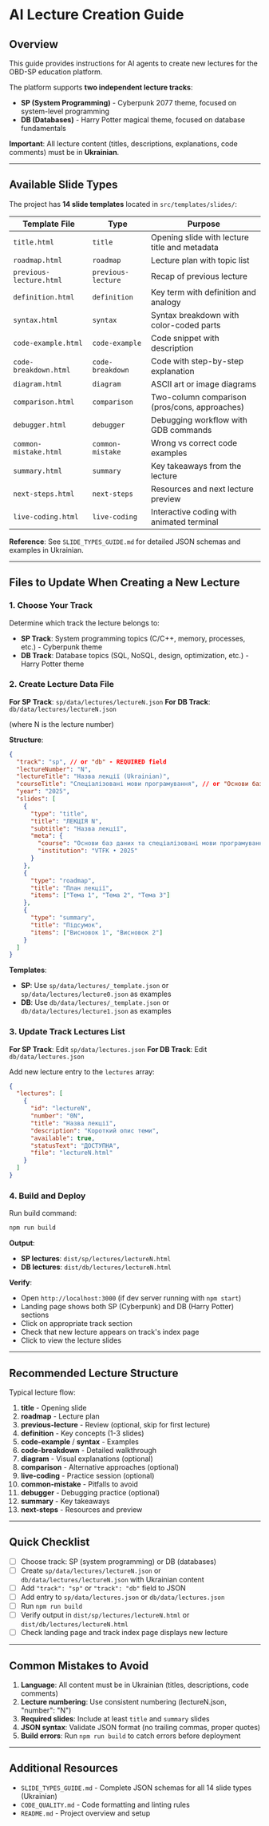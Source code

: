 # AI Lecture Creation Guide

## Overview

This guide provides instructions for AI agents to create new lectures for the OBD-SP education platform.

The platform supports **two independent lecture tracks**:

- **SP (System Programming)** - Cyberpunk 2077 theme, focused on system-level programming
- **DB (Databases)** - Harry Potter magical theme, focused on database fundamentals

**Important**: All lecture content (titles, descriptions, explanations, code comments) must be in **Ukrainian**.

---

## Available Slide Types

The project has **14 slide templates** located in `src/templates/slides/`:

| Template File           | Type               | Purpose                                       |
| ----------------------- | ------------------ | --------------------------------------------- |
| `title.html`            | `title`            | Opening slide with lecture title and metadata |
| `roadmap.html`          | `roadmap`          | Lecture plan with topic list                  |
| `previous-lecture.html` | `previous-lecture` | Recap of previous lecture                     |
| `definition.html`       | `definition`       | Key term with definition and analogy          |
| `syntax.html`           | `syntax`           | Syntax breakdown with color-coded parts       |
| `code-example.html`     | `code-example`     | Code snippet with description                 |
| `code-breakdown.html`   | `code-breakdown`   | Code with step-by-step explanation            |
| `diagram.html`          | `diagram`          | ASCII art or image diagrams                   |
| `comparison.html`       | `comparison`       | Two-column comparison (pros/cons, approaches) |
| `debugger.html`         | `debugger`         | Debugging workflow with GDB commands          |
| `common-mistake.html`   | `common-mistake`   | Wrong vs correct code examples                |
| `summary.html`          | `summary`          | Key takeaways from the lecture                |
| `next-steps.html`       | `next-steps`       | Resources and next lecture preview            |
| `live-coding.html`      | `live-coding`      | Interactive coding with animated terminal     |

**Reference**: See `SLIDE_TYPES_GUIDE.md` for detailed JSON schemas and examples in Ukrainian.

---

## Files to Update When Creating a New Lecture

### 1. Choose Your Track

Determine which track the lecture belongs to:

- **SP Track**: System programming topics (C/C++, memory, processes, etc.) - Cyberpunk theme
- **DB Track**: Database topics (SQL, NoSQL, design, optimization, etc.) - Harry Potter theme

### 2. Create Lecture Data File

**For SP Track**: `sp/data/lectures/lectureN.json`
**For DB Track**: `db/data/lectures/lectureN.json`

(where N is the lecture number)

**Structure**:

```json
{
  "track": "sp", // or "db" - REQUIRED field
  "lectureNumber": "N",
  "lectureTitle": "Назва лекції (Ukrainian)",
  "courseTitle": "Спеціалізовані мови програмування", // or "Основи баз даних"
  "year": "2025",
  "slides": [
    {
      "type": "title",
      "title": "ЛЕКЦІЯ N",
      "subtitle": "Назва лекції",
      "meta": {
        "course": "Основи баз даних та спеціалізовані мови програмування",
        "institution": "VTFK • 2025"
      }
    },
    {
      "type": "roadmap",
      "title": "План лекції",
      "items": ["Тема 1", "Тема 2", "Тема 3"]
    },
    {
      "type": "summary",
      "title": "Підсумок",
      "items": ["Висновок 1", "Висновок 2"]
    }
  ]
}
```

**Templates**:

- **SP**: Use `sp/data/lectures/_template.json` or `sp/data/lectures/lecture0.json` as examples
- **DB**: Use `db/data/lectures/_template.json` or `db/data/lectures/lecture1.json` as examples

### 3. Update Track Lectures List

**For SP Track**: Edit `sp/data/lectures.json`
**For DB Track**: Edit `db/data/lectures.json`

Add new lecture entry to the `lectures` array:

```json
{
  "lectures": [
    {
      "id": "lectureN",
      "number": "0N",
      "title": "Назва лекції",
      "description": "Короткий опис теми",
      "available": true,
      "statusText": "ДОСТУПНА",
      "file": "lectureN.html"
    }
  ]
}
```

### 4. Build and Deploy

Run build command:

```bash
npm run build
```

**Output**:

- **SP lectures**: `dist/sp/lectures/lectureN.html`
- **DB lectures**: `dist/db/lectures/lectureN.html`

**Verify**:

- Open `http://localhost:3000` (if dev server running with `npm start`)
- Landing page shows both SP (Cyberpunk) and DB (Harry Potter) sections
- Click on appropriate track section
- Check that new lecture appears on track's index page
- Click to view the lecture slides

---

## Recommended Lecture Structure

Typical lecture flow:

1. **title** - Opening slide
2. **roadmap** - Lecture plan
3. **previous-lecture** - Review (optional, skip for first lecture)
4. **definition** - Key concepts (1-3 slides)
5. **code-example** / **syntax** - Examples
6. **code-breakdown** - Detailed walkthrough
7. **diagram** - Visual explanations (optional)
8. **comparison** - Alternative approaches (optional)
9. **live-coding** - Practice session (optional)
10. **common-mistake** - Pitfalls to avoid
11. **debugger** - Debugging practice (optional)
12. **summary** - Key takeaways
13. **next-steps** - Resources and preview

---

## Quick Checklist

- [ ] Choose track: SP (system programming) or DB (databases)
- [ ] Create `sp/data/lectures/lectureN.json` or `db/data/lectures/lectureN.json` with Ukrainian content
- [ ] Add `"track": "sp"` or `"track": "db"` field to JSON
- [ ] Add entry to `sp/data/lectures.json` or `db/data/lectures.json`
- [ ] Run `npm run build`
- [ ] Verify output in `dist/sp/lectures/lectureN.html` or `dist/db/lectures/lectureN.html`
- [ ] Check landing page and track index page displays new lecture

---

## Common Mistakes to Avoid

1. **Language**: All content must be in Ukrainian (titles, descriptions, code comments)
2. **Lecture numbering**: Use consistent numbering (lectureN.json, "number": "N")
3. **Required slides**: Include at least `title` and `summary` slides
4. **JSON syntax**: Validate JSON format (no trailing commas, proper quotes)
5. **Build errors**: Run `npm run build` to catch errors before deployment

---

## Additional Resources

- `SLIDE_TYPES_GUIDE.md` - Complete JSON schemas for all 14 slide types (Ukrainian)
- `CODE_QUALITY.md` - Code formatting and linting rules
- `README.md` - Project overview and setup
